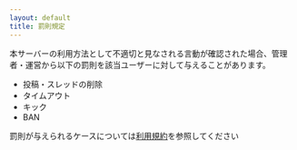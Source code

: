 ```yaml
---
layout: default
title: 罰則規定
---
```


本サーバーの利用方法として不適切と見なされる言動が確認された場合、管理者・運営から以下の罰則を該当ユーザーに対して与えることがあります。

  - 投稿・スレッドの削除
  - タイムアウト
  - キック
  - BAN

罰則が与えられるケースについては[利用規約](./rule)を参照してください